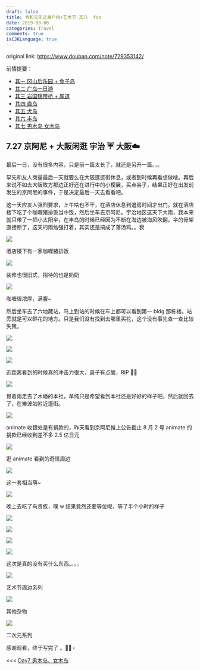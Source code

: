 ```yaml
---
draft: false
title: 令和元年之濑户内+艺术节 其八  fin
date: 2019-08-08
categories: Travel
comments: true
isCJKLanguage: true
---
```


original link: https://www.douban.com/note/729353142/

前情提要：
- [其一 冈山后乐园 + 兔子岛](https://www.douban.com/note/728217071/)
- [其二 广岛一日游](https://www.douban.com/note/728267844/)
- [其三 岩国锦带桥 + 尾道](https://www.douban.com/note/728415477/)
- [其四 直岛](https://www.douban.com/note/728579087/)
- [其五 犬岛](https://www.douban.com/note/728934373/)
- [其六 丰岛](https://www.douban.com/note/729118519/)
- [其七 男木岛 女木岛](https://www.douban.com/note/729348647/)

## 7.27 京阿尼 + 大阪闲逛 宇治 ☔️ 大阪☁️

最后一日，没有很多内容，只是前一篇太长了，就还是另开一篇。。。

早先和友人商量最后一天就要么在大阪逛逛街休息，或者到时候再看想做啥。再后来说不如去大阪枚方那边正好还在进行中的小樱展，买点谷子，结果正好在出发前发生的京阿尼的事件，于是决定最后一天去看看吧。

这一天应友人强烈要求，上午啥也不干，在酒店休息到退房时间才出门。就在酒店楼下吃了个咖喱猪排饭当中饭，然后坐车去京阿尼。宇治地区这天下大雨，我本来就只带了一把小太阳伞，在丰岛的时候已经因为不断在海边被海风吹翻，伞的骨架直接断了，这天的雨勉强打着，其实还是搞成了落汤鸡。。衰

![](../../assets/images/2019/07/setouchi-artfest-8-fin/p63894183.jpg)

酒店楼下有一家咖喱猪排饭

![](../../assets/images/2019/07/setouchi-artfest-8-fin/p63894184.jpg)

装修也很旧式，招待的也是奶奶

![](../../assets/images/2019/07/setouchi-artfest-8-fin/p63894186.jpg)

咖喱很浓厚，满腹~

然后坐车去了六地藏站，马上到站的时候在车上都可以看到第一 bldg 那栋楼。站旁就是可以鲜花的地方。只是我们没有找到去哪里买花，这个没有事先查一查比较失策。

![](../../assets/images/2019/07/setouchi-artfest-8-fin/p63894185.jpg)

![](../../assets/images/2019/07/setouchi-artfest-8-fin/p63894190.jpg)

![](../../assets/images/2019/07/setouchi-artfest-8-fin/p63894189.jpg)

近距离看到的时候真的冲击力很大，鼻子有点酸，RIP 🙏🏻

![](../../assets/images/2019/07/setouchi-artfest-8-fin/p63894195.jpg)

冒着雨走去了木幡的本社，单纯只是希望看到本社还是好好的样子吧。然后就回去了，在难波站附近逛街。

![](../../assets/images/2019/07/setouchi-artfest-8-fin/p63894198.jpg)

animate 收银处是有捐款的，昨天看到京阿尼推上公告截止 8 月 2 号 animate 的捐款已经收到差不多 2.5 亿日元

![](../../assets/images/2019/07/setouchi-artfest-8-fin/p63894215.jpg)

逛 animate 看到的奇怪周边

![](../../assets/images/2019/07/setouchi-artfest-8-fin/p63894207.jpg)

这一套相当萌~

![](../../assets/images/2019/07/setouchi-artfest-8-fin/p63894217.jpg)

晚上去吃了鸟贵族，噗 w 结果竟然还要等位呢，等了半个小时的样子

![](../../assets/images/2019/07/setouchi-artfest-8-fin/p63894218.jpg)

![](../../assets/images/2019/07/setouchi-artfest-8-fin/p63894221.jpg)

![](../../assets/images/2019/07/setouchi-artfest-8-fin/p63894222.jpg)

![](../../assets/images/2019/07/setouchi-artfest-8-fin/p63894227.jpg)

这次是真的没有买什么东西。。。。

![](../../assets/images/2019/07/setouchi-artfest-8-fin/p63894224.jpg)

艺术节周边系列

![](../../assets/images/2019/07/setouchi-artfest-8-fin/p63894230.jpg)

其他杂物

![](../../assets/images/2019/07/setouchi-artfest-8-fin/p63894229.jpg)

二次元系列

感谢观看，终于写完了 。🙇🏻♀️

<<< [Day7 男木岛、女木岛](https://www.douban.com/note/729348647/)
